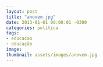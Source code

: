 ```yaml
---
layout: post
title: "anovem.jpg"
date: 2013-01-01 00:00:01 -0300
categories: politica
tags:
- educacao
- educação
image: 
thumbnail: assets/images/anovem.jpg
---
```

